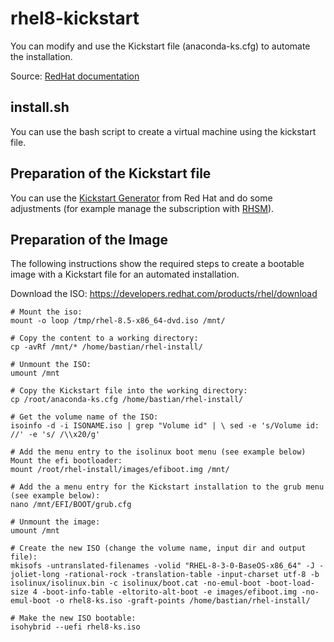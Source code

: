 # rhel8-kickstart

You can modify and use the Kickstart file (anaconda-ks.cfg) to automate the installation.

Source: [RedHat documentation](https://access.redhat.com/login?redirectTo=https%3A%2F%2Faccess.redhat.com%2Fdocumentation%2Fen-us%2Fred_hat_enterprise_linux%2F7%2Fhtml%2Finstallation_guide%2Fsect-simple-install-kickstart)

## install.sh

You can use the bash script to create a virtual machine using the kickstart file.

## Preparation of the Kickstart file

You can use the [Kickstart Generator](https://access.redhat.com/labs/kickstartconfig/) from Red Hat and do some adjustments (for example manage the subscription with [RHSM](https://access.redhat.com/documentation/en-us/red_hat_enterprise_linux/8/html/performing_an_advanced_rhel_installation/register-and-install-from-cdn-kickstart_installing-rhel-as-an-experienced-user)). 

## Preparation of the Image

The following instructions show the required steps to create a bootable image with a Kickstart file for an automated installation.

Download the ISO: https://developers.redhat.com/products/rhel/download

```
# Mount the iso:
mount -o loop /tmp/rhel-8.5-x86_64-dvd.iso /mnt/

# Copy the content to a working directory:
cp -avRf /mnt/* /home/bastian/rhel-install/

# Unmount the ISO:
umount /mnt

# Copy the Kickstart file into the working directory:
cp /root/anaconda-ks.cfg /home/bastian/rhel-install/

# Get the volume name of the ISO: 
isoinfo -d -i ISONAME.iso | grep "Volume id" | \ sed -e 's/Volume id: //' -e 's/ /\\x20/g'

# Add the menu entry to the isolinux boot menu (see example below)
Mount the efi bootloader: 
mount /root/rhel-install/images/efiboot.img /mnt/

# Add the a menu entry for the Kickstart installation to the grub menu (see example below): 
nano /mnt/EFI/BOOT/grub.cfg

# Unmount the image: 
umount /mnt

# Create the new ISO (change the volume name, input dir and output file): 
mkisofs -untranslated-filenames -volid "RHEL-8-3-0-BaseOS-x86_64" -J -joliet-long -rational-rock -translation-table -input-charset utf-8 -b isolinux/isolinux.bin -c isolinux/boot.cat -no-emul-boot -boot-load-size 4 -boot-info-table -eltorito-alt-boot -e images/efiboot.img -no-emul-boot -o rhel8-ks.iso -graft-points /home/bastian/rhel-install/

# Make the new ISO bootable:
isohybrid --uefi rhel8-ks.iso
```